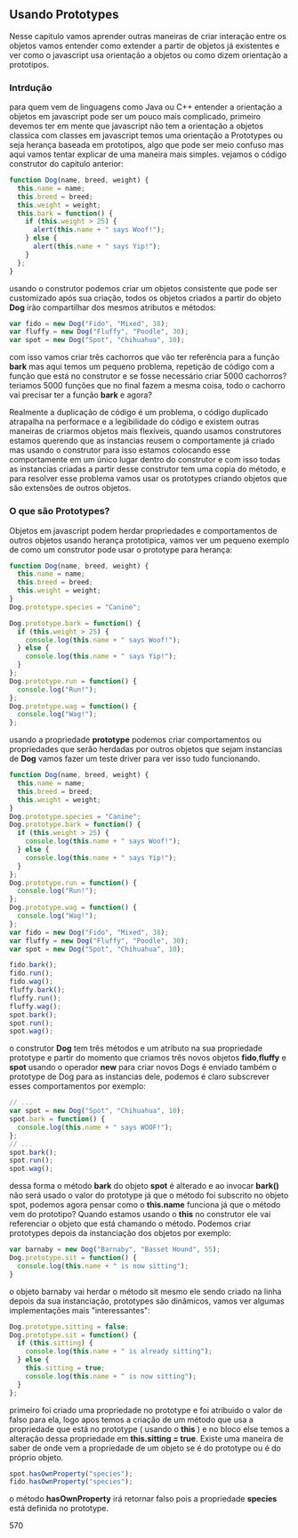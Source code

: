 ## Usando Prototypes

Nesse capitulo vamos aprender outras maneiras de criar interação entre os objetos vamos entender como extender a partir de objetos já existentes e ver como o javascript usa orientação a objetos ou como dizem orientação a prototipos.

<h3> Intrdução </h3>

para quem vem de linguagens como Java ou C++ entender a orientação a objetos em javascript pode ser um pouco mais complicado, primeiro devemos ter em mente que javascript não tem a orientação a objetos classica com classes em javascript temos uma orientação a Prototypes ou seja herança baseada em prototipos, algo que pode ser meio confuso mas aqui vamos tentar explicar de uma maneira mais simples.
vejamos o código construtor do capitulo anterior:

````js
function Dog(name, breed, weight) {
  this.name = name;
  this.breed = breed;
  this.weight = weight;
  this.bark = function() {
    if (this.weight > 25) {
      alert(this.name + " says Woof!");
    } else {
      alert(this.name + " says Yip!");
    }
  };
}
````
usando o construtor podemos criar um objetos consistente que pode ser customizado após sua criação, todos os objetos criados a partir do objeto **Dog** irão compartilhar dos mesmos atributos e métodos:

````js
var fido = new Dog("Fido", "Mixed", 38);
var fluffy = new Dog("Fluffy", "Poodle", 30);
var spot = new Dog("Spot", "Chihuahua", 10);
````
com isso vamos criar três cachorros que vão ter referência para a função **bark** mas aqui temos um pequeno problema, repetição de código com a função que está no construtor e se fosse necessário criar 5000 cachorros? teriamos 5000 funções que no final fazem a mesma coisa, todo o cachorro vai precisar ter a função **bark** e agora?

Realmente a duplicação de código é um problema, o código duplicado atrapalha na performace e a legibilidade do código e existem outras maneiras de criarmos objetos mais flexíveis, quando usamos construtores estamos querendo que as instancias reusem o comportamente já criado mas usando o construtor para isso estamos colocando esse comportamente em um único lugar dentro do construtor e com isso todas as instancias criadas a partir desse construtor tem uma copia do método, e para resolver esse problema vamos usar os prototypes criando objetos que são extensões de outros objetos.

<h3> O que são Prototypes? </h3>

Objetos em javascript podem herdar propriedades e comportamentos de outros objetos usando herança prototipica, vamos ver um pequeno exemplo de como um construtor pode usar o prototype para herança:

````js
function Dog(name, breed, weight) {
  this.name = name;
  this.breed = breed;
  this.weight = weight;
}
Dog.prototype.species = "Canine";

Dog.prototype.bark = function() {
  if (this.weight > 25) {
    console.log(this.name + " says Woof!");
  } else {
    console.log(this.name + " says Yip!");
  }
};
Dog.prototype.run = function() {
  console.log("Run!");
};
Dog.prototype.wag = function() {
  console.log("Wag!");
};
````
usando a propriedade **prototype** podemos criar comportamentos ou propriedades que serão herdadas por outros objetos que sejam instancias de **Dog** vamos fazer um teste driver para ver isso tudo funcionando.

````js
function Dog(name, breed, weight) {
  this.name = name;
  this.breed = breed;
  this.weight = weight;
}
Dog.prototype.species = "Canine";
Dog.prototype.bark = function() {
  if (this.weight > 25) {
    console.log(this.name + " says Woof!");
  } else {
    console.log(this.name + " says Yip!");
  }
};
Dog.prototype.run = function() {
  console.log("Run!");
};
Dog.prototype.wag = function() {
  console.log("Wag!");
};
var fido = new Dog("Fido", "Mixed", 38);
var fluffy = new Dog("Fluffy", "Poodle", 30);
var spot = new Dog("Spot", "Chihuahua", 10);

fido.bark();
fido.run();
fido.wag();
fluffy.bark();
fluffy.run();
fluffy.wag();
spot.bark();
spot.run();
spot.wag();
````
o construtor **Dog** tem três métodos e um atributo na sua propriedade prototype e partir do momento que criamos três novos objetos **fido**,**fluffy** e **spot** usando o operador **new** para criar novos Dogs é enviado também o prototype de Dog para as instancias dele, podemos é claro subscrever esses comportamentos por exemplo:

````js
// ...
var spot = new Dog("Spot", "Chihuahua", 10);
spot.bark = function() {
  console.log(this.name + " says WOOF!");
};
// ...
spot.bark();
spot.run();
spot.wag();
````
dessa forma o método **bark** do objeto **spot** é alterado e ao invocar **bark()** não será usado o valor do prototype já que o método foi subscrito no objeto spot, podemos agora pensar como o **this.name** funciona já que o método vem do prototipo? Quando estamos usando o **this** no construtor ele vai referenciar o objeto que está chamando o método. Podemos criar prototypes depois da instanciação dos objetos por exemplo:

````js
var barnaby = new Dog("Barnaby", "Basset Hound", 55);
Dog.prototype.sit = function() {
  console.log(this.name + " is now sitting");
}
````
o objeto barnaby vai herdar o método sit mesmo ele sendo criado na linha depois da sua instanciação, prototypes são dinâmicos, vamos ver algumas implementações mais "interessantes":

````js
Dog.prototype.sitting = false;
Dog.prototype.sit = function() {
  if (this.sitting) {
    console.log(this.name + " is already sitting");
  } else {
    this.sitting = true;
    console.log(this.name + " is now sitting");
  }
};
````
primeiro foi criado uma propriedade no prototype e foi atribuido o valor de falso para ela, logo apos temos a criação de um método que usa a propriedade que está no prototype ( usando o **this** ) e no bloco else temos a alteração dessa propriedade em **this.sitting = true**. Existe uma maneira de saber de onde vem a propriedade de um objeto se é do prototype ou é do próprio objeto.

````js
spot.hasOwnProperty("species");
fido.hasOwnProperty("species");
````
o método **hasOwnProperty** irá retornar falso pois a propriedade **species** está definida no prototype.

570
